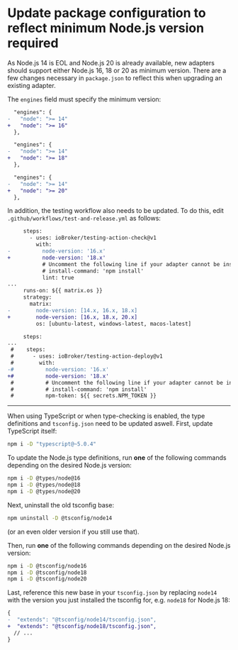 # Update package configuration to reflect minimum Node.js version required

As Node.js 14 is EOL and Node.js 20 is already available, new adapters should support either Node.js 16, 18 or 20 as minimum version. There are a few changes necessary in `package.json` to reflect this when upgrading an existing adapter.

The `engines` field must specify the minimum version:

```diff
  "engines": {
-   "node": ">= 14"
+   "node": ">= 16"
  },
```

```diff
  "engines": {
-   "node": ">= 14"
+   "node": ">= 18"
  },
```

```diff
  "engines": {
-   "node": ">= 14"
+   "node": ">= 20"
  },
```

In addition, the testing workflow also needs to be updated. To do this, edit `.github/workflows/test-and-release.yml` as follows:

```diff
     steps:
       - uses: ioBroker/testing-action-check@v1
         with:
-          node-version: '16.x'
+          node-version: '18.x'
           # Uncomment the following line if your adapter cannot be installed using 'npm ci'
           # install-command: 'npm install'
           lint: true
...
     runs-on: ${{ matrix.os }}
     strategy:
       matrix:
-        node-version: [14.x, 16.x, 18.x]
+        node-version: [16.x, 18.x, 20.x]
         os: [ubuntu-latest, windows-latest, macos-latest]

     steps:
...
 #    steps:
 #      - uses: ioBroker/testing-action-deploy@v1
 #        with:
-#          node-version: '16.x'
+#          node-version: '18.x'
 #          # Uncomment the following line if your adapter cannot be installed using 'npm ci'
 #          # install-command: 'npm install'
 #          npm-token: ${{ secrets.NPM_TOKEN }}
```

---

When using TypeScript or when type-checking is enabled, the type definitions and `tsconfig.json` need to be updated aswell.
First, update TypeScript itself:

```bash
npm i -D "typescript@~5.0.4"
```

To update the Node.js type definitions, run **one** of the following commands depending on the desired Node.js version:

```bash
npm i -D @types/node@16
npm i -D @types/node@18
npm i -D @types/node@20
```

Next, uninstall the old tsconfig base:

```bash
npm uninstall -D @tsconfig/node14
```

(or an even older version if you still use that).

Then, run **one** of the following commands depending on the desired Node.js version:

```bash
npm i -D @tsconfig/node16
npm i -D @tsconfig/node18
npm i -D @tsconfig/node20
```

Last, reference this new base in your `tsconfig.json` by replacing `node14` with the version you just installed the tsconfig for, e.g. `node18` for Node.js 18:

```diff
{
-  "extends": "@tsconfig/node14/tsconfig.json",
+  "extends": "@tsconfig/node18/tsconfig.json",
  // ...
}
```
